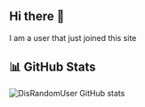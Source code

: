 ## Hi there 👋
I am a user that just joined this site
## 📊 GitHub Stats
![DisRandomUser GitHub stats](https://github-readme-stats.vercel.app/api?username=DisRandomUser&show_icons=true&theme=radical)

